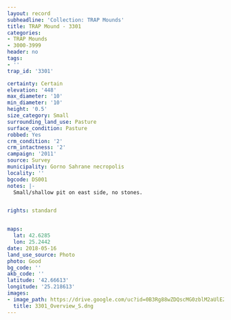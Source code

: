 ```yaml
---
layout: record
subheadline: 'Collection: TRAP Mounds'
title: TRAP Mound - 3301
categories:
- TRAP Mounds
- 3000-3999
header: no
tags:
- ''
trap_id: '3301'

certainty: Certain
elevation: '448'
max_diameter: '10'
min_diameter: '10'
height: '0.5'
size_category: Small
surrounding_land_use: Pasture
surface_condition: Pasture
robbed: Yes
crm_condition: '2'
crm_intactness: '2'
campaign: '2011'
source: Survey
municipality: Gorno Sahrane necropolis
locality: ''
bgcode: DS001
notes: |-
  Small/shallow pit on east side, no stones.


rights: standard


maps:
  lat: 42.6285
  lon: 25.2442
date: 2018-05-16
land_use_source: Photo
photo: Good
bg_code: ''
akb_code: ''
latitude: '42.66613'
longitude: '25.218613'
images:
- image_path: https://drive.google.com/uc?id=0B3Rg88wZDQscMG0zblM2aUlEZ3c
  title: 3301_Overview_S.dng
---
```

